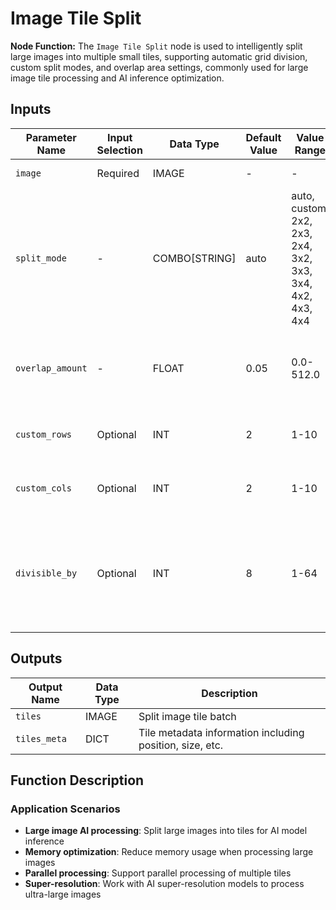 # Image Tile Split

**Node Function:** The `Image Tile Split` node is used to intelligently split large images into multiple small tiles, supporting automatic grid division, custom split modes, and overlap area settings, commonly used for large image tile processing and AI inference optimization.

## Inputs

| Parameter Name | Input Selection | Data Type | Default Value | Value Range | Description |
| -------------- | --------------- | --------- | ------------- | ----------- | ----------- |
| `image` | Required | IMAGE | - | - | Input image to be split |
| `split_mode` | - | COMBO[STRING] | auto | auto, custom, 2x2, 2x3, 2x4, 3x2, 3x3, 3x4, 4x2, 4x3, 4x4 | Split mode: auto, custom, or preset grids |
| `overlap_amount` | - | FLOAT | 0.05 | 0.0-512.0 | Overlap amount, ≤1.0 for ratio mode, >1.0 for pixel mode |
| `custom_rows` | Optional | INT | 2 | 1-10 | Number of rows in custom mode |
| `custom_cols` | Optional | INT | 2 | 1-10 | Number of columns in custom mode |
| `divisible_by` | Optional | INT | 8 | 1-64 | Divisibility number, ensures output dimensions are divisible by specified number |

## Outputs

| Output Name | Data Type | Description |
|-------------|-----------|-------------|
| `tiles` | IMAGE | Split image tile batch |
| `tiles_meta` | DICT | Tile metadata information including position, size, etc. |

## Function Description

### Application Scenarios
- **Large image AI processing**: Split large images into tiles for AI model inference
- **Memory optimization**: Reduce memory usage when processing large images
- **Parallel processing**: Support parallel processing of multiple tiles
- **Super-resolution**: Work with AI super-resolution models to process ultra-large images